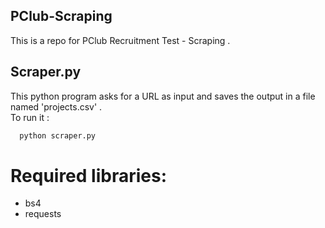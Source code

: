 ## PClub-Scraping
This is a repo for PClub Recruitment Test - Scraping .

## Scraper.py
This python program asks for a URL as input and saves the output in a file named 'projects.csv' .  
To run it : 
```python
  python scraper.py
```
# Required libraries:  
* bs4
* requests
